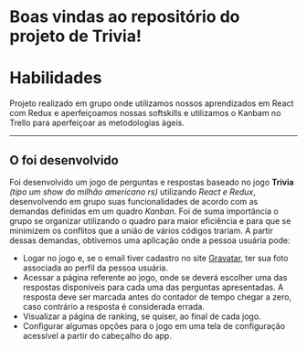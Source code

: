 
# Boas vindas ao repositório do projeto de Trivia!



# Habilidades

Projeto realizado em grupo onde utilizamos nossos aprendizados em React com Redux e aperfeiçoamos nossas softskills e utilizamos o Kanbam no Trello para aperfeiçoar as metodologias àgeis.

---

## O foi desenvolvido

Foi desenvolvido um jogo de perguntas e respostas baseado no jogo **Trivia** _(tipo um show do milhão americano rs)_ utilizando _React e Redux_, desenvolvendo em grupo suas funcionalidades de acordo com as demandas definidas em um quadro _Kanban_. Foi de suma importância o grupo se organizar utilizando o quadro para maior eficiência e para que se minimizem os conflitos que a união de vários códigos trariam. A partir dessas demandas, obtivemos uma aplicação onde a pessoa usuária pode:

  - Logar no jogo e, se o email tiver cadastro no site [Gravatar](https://pt.gravatar.com/), ter sua foto associada ao perfil da pessoa usuária.
  - Acessar a página referente ao jogo, onde se deverá escolher uma das respostas disponíveis para cada uma das perguntas apresentadas. A resposta deve ser marcada antes do contador de tempo chegar a zero, caso contrário a resposta é considerada errada.
  - Visualizar a página de ranking, se quiser, ao final de cada jogo.
  - Configurar algumas opções para o jogo em uma tela de configuração acessível a partir do cabeçalho do app.

